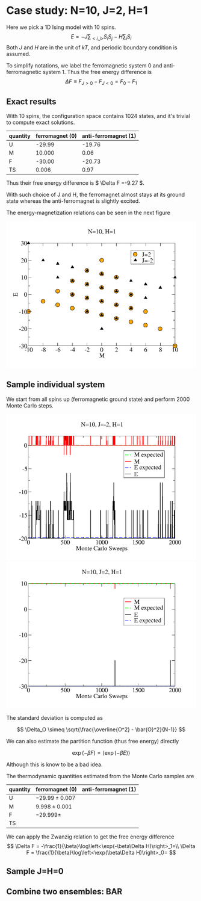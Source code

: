 # Case study: N=10, J=2, H=1

Here we pick a 1D Ising model with 10 spins.
$$
E = -J\sum_{<i,j>}S_i S_j - H \sum_i S_i
$$
Both $J$ and $H$ are in the unit of $kT$, and periodic boundary condition is assumed.

To simplify notations, we label the ferromagnetic system 0 and anti-ferromagnetic system 1. Thus the free energy difference is
$$
\Delta F \equiv F_{J>0} - F_{J<0}= F_0 - F_1
$$

## Exact results

With 10 spins, the configuration space contains 1024 states, and it's trivial to compute exact solutions.

| quantity | ferromagnet (0)| anti-ferromagnet (1)|
| -------- | ----------- | ---------------- |
| U        | -29.99 | -19.76 |
| M        | 10.000 | 0.06 |
| F        | -30.00 | -20.73 |
| TS        | 0.006 | 0.97 |

Thus their free energy difference is $ \Delta F =-9.27 $.

With such choice of J and H, the ferromagnet almost stays at its ground state whereas the anti-ferromagnet is slightly excited.

The energy-magnetization relations can be seen in the next figure

![em-exact](./images/exact-EM.png)


## Sample individual system

We start from all spins up (ferromagnetic ground state) and perform 2000 Monte Carlo steps.

![antiferro](./images/antiferro.png)
![ferro](./images/ferro.png)


The standard deviation is computed as

$$
\Delta_O \simeq \sqrt{\frac{\overline{O^2} - \bar{O}^2}{N-1}}
$$

We can also estimate the partition function (thus free energy) directly

$$
\exp(-\beta F) = \left<\exp(-\beta E)\right>
$$

Although this is know to be a bad idea.

The thermodynamic quantities estimated from the Monte Carlo samples are

| quantity | ferromagnet (0)| anti-ferromagnet (1)|
| -------- | ----------- | ---------------- |
| U        | $-29.99\pm 0.007$ | |
| M        | $9.998\pm 0.001$ | |
| F        | $-29.999\pm$ | |
| TS        || |

We can apply the Zwanzig relation to get the free energy difference
$$
\Delta F = -\frac{1}{\beta}\log\left<\exp(-\beta\Delta H)\right>_1=\\
\Delta F = \frac{1}{\beta}\log\left<\exp(\beta\Delta H)\right>_0=
$$


## Sample J=H=0


## Combine two ensembles: BAR

